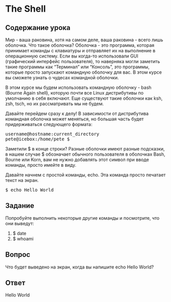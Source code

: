 # The Shell

## Содержание урока

Мир - ваша раковина, хотя на самом деле, ваша раковина - всего лишь оболочка. Что такое оболочка? Оболочка - это программа, которая принимает команды с клавиатуры и отправляет их на выполнение в операционную систему. Если вы когда-то использовали GUI (графический интерфейс пользователя), то наверняка могли заметить такие программы как “Терминал” или “Консоль”, это программы, которые просто запускают командную оболочку для вас. В этом курсе вы сможете узнать о чудесах командной оболочки.

В этом курсе мы будем использовать командную оболочку - bash (Bourne Again shell), которую почти все Linux дистрибутивы по умолчанию в себя включают. Еще существуют такие оболочки как ksh, zsh, tsch, но их рассматривать мы не будем.

Давайте перейдем сразу к делу! В зависимости от дистрибутива командная оболочка может меняться, но большая часть будет придерживаться следующего формата:
<pre>username@hostname:current_directory
pete@icebox:/home/pete $</pre>

Заметили $ в конце строки? Разные оболочки имеют разные подсказки, в нашем случае $ обозначает обычного пользователя в оболочках Bash, Bourne или Korn, вам не нужно добавлять этот символ при вводе команды, просто имейте в виду.

Давайте начнем с простой команды, echo. Эта команда просто печатает текст на экран.

<pre>$ echo Hello World</pre>

## Задание

Попробуйте выполнить некоторые другие команды и посмотрите, что они выведут:

<ol>
<li>$ date</li>
<li>$ whoami</li>
</ol>

## Вопрос

Что будет выведено на экран, когда вы напишите echo Hello World?

## Ответ

Hello World